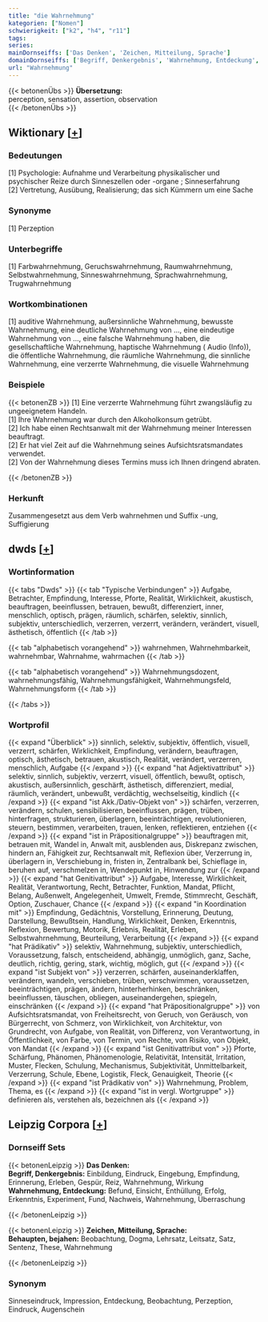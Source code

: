 ```yaml
---
title: "die Wahrnehmung"
kategorien: ["Nomen"]
schwierigkeit: ["k2", "h4", "r11"]
tags:
series:
mainDornseiffs: ['Das Denken', 'Zeichen, Mitteilung, Sprache']
domainDornseiffs: ['Begriff, Denkergebnis', 'Wahrnehmung, Entdeckung', 'Behaupten, bejahen']
url: "Wahrnehmung"
---
```


{{< betonenÜbs >}}
**Übersetzung:**  
perception, sensation, assertion, observation  
{{< /betonenÜbs >}}

## Wiktionary [[+](https://de.wiktionary.org/wiki/Wahrnehmung)]

### Bedeutungen
[1] Psychologie: Aufnahme und Verarbeitung physikalischer und psychischer Reize durch Sinneszellen oder -organe ; Sinneserfahrung  
[2] Vertretung, Ausübung, Realisierung; das sich Kümmern um eine Sache  

### Synonyme
[1] Perzeption  

### Unterbegriffe
[1] Farbwahrnehmung, Geruchswahrnehmung, Raumwahrnehmung, Selbstwahrnehmung, Sinneswahrnehmung, Sprachwahrnehmung, Trugwahrnehmung  

### Wortkombinationen
[1] auditive Wahrnehmung, außersinnliche Wahrnehmung, bewusste Wahrnehmung, eine deutliche Wahrnehmung von …, eine eindeutige Wahrnehmung von …, eine falsche Wahrnehmung haben, die gesellschaftliche Wahrnehmung, haptische Wahrnehmung ( Audio (Info)), die öffentliche Wahrnehmung, die räumliche Wahrnehmung, die sinnliche Wahrnehmung, eine verzerrte Wahrnehmung, die visuelle Wahrnehmung  

### Beispiele
{{< betonenZB >}}
[1] Eine verzerrte Wahrnehmung führt zwangsläufig zu ungeeignetem Handeln.  
[1] Ihre Wahrnehmung war durch den Alkoholkonsum getrübt.  
[2] Ich habe einen Rechtsanwalt mit der Wahrnehmung meiner Interessen beauftragt.  
[2] Er hat viel Zeit auf die Wahrnehmung seines Aufsichtsratsmandates verwendet.  
[2] Von der Wahrnehmung dieses Termins muss ich Ihnen dringend abraten.  

{{< /betonenZB >}}
### Herkunft
Zusammengesetzt aus dem Verb wahrnehmen und Suffix -ung, Suffigierung  



## dwds [[+](https://www.dwds.de/wb/Wahrnehmung)]

### Wortinformation
{{< tabs "Dwds" >}}
{{< tab "Typische Verbindungen" >}}
Aufgabe, Betrachter, Empfindung, Interesse, Pforte, Realität, Wirklichkeit, akustisch, beauftragen, beeinflussen, betrauen, bewußt, differenziert, inner, menschlich, optisch, prägen, räumlich, schärfen, selektiv, sinnlich, subjektiv, unterschiedlich, verzerren, verzerrt, verändern, verändert, visuell, ästhetisch, öffentlich
{{< /tab >}}

{{< tab "alphabetisch vorangehend" >}}
wahrnehmen, Wahrnehmbarkeit, wahrnehmbar, Wahrnahme, wahrmachen
{{< /tab >}}

{{< tab "alphabetisch vorangehend" >}}
Wahrnehmungsdozent, wahrnehmungsfähig, Wahrnehmungsfähigkeit, Wahrnehmungsfeld, Wahrnehmungsform
{{< /tab >}}

{{< /tabs >}}

### Wortprofil
{{< expand "Überblick" >}} sinnlich, selektiv, subjektiv, öffentlich, visuell, verzerrt, schärfen, Wirklichkeit, Empfindung, verändern, beauftragen, optisch, ästhetisch, betrauen, akustisch, Realität, verändert, verzerren, menschlich, Aufgabe {{< /expand >}}
{{< expand "hat Adjektivattribut" >}} selektiv, sinnlich, subjektiv, verzerrt, visuell, öffentlich, bewußt, optisch, akustisch, außersinnlich, geschärft, ästhetisch, differenziert, medial, räumlich, verändert, unbewußt, verdächtig, wechselseitig, kindlich {{< /expand >}}
{{< expand "ist Akk./Dativ-Objekt von" >}} schärfen, verzerren, verändern, schulen, sensibilisieren, beeinflussen, prägen, trüben, hinterfragen, strukturieren, überlagern, beeinträchtigen, revolutionieren, steuern, bestimmen, verarbeiten, trauen, lenken, reflektieren, entziehen {{< /expand >}}
{{< expand "ist in Präpositionalgruppe" >}} beauftragen mit, betrauen mit, Wandel in, Anwalt mit, ausblenden aus, Diskrepanz zwischen, hindern an, Fähigkeit zur, Rechtsanwalt mit, Reflexion über, Verzerrung in, überlagern in, Verschiebung in, fristen in, Zentralbank bei, Schieflage in, beruhen auf, verschmelzen in, Wendepunkt in, Hinwendung zur {{< /expand >}}
{{< expand "hat Genitivattribut" >}} Aufgabe, Interesse, Wirklichkeit, Realität, Verantwortung, Recht, Betrachter, Funktion, Mandat, Pflicht, Belang, Außenwelt, Angelegenheit, Umwelt, Fremde, Stimmrecht, Geschäft, Option, Zuschauer, Chance {{< /expand >}}
{{< expand "in Koordination mit" >}} Empfindung, Gedächtnis, Vorstellung, Erinnerung, Deutung, Darstellung, Bewußtsein, Handlung, Wirklichkeit, Denken, Erkenntnis, Reflexion, Bewertung, Motorik, Erlebnis, Realität, Erleben, Selbstwahrnehmung, Beurteilung, Verarbeitung {{< /expand >}}
{{< expand "hat Prädikativ" >}} selektiv, Wahrnehmung, subjektiv, unterschiedlich, Voraussetzung, falsch, entscheidend, abhängig, unmöglich, ganz, Sache, deutlich, richtig, gering, stark, wichtig, möglich, gut {{< /expand >}}
{{< expand "ist Subjekt von" >}} verzerren, schärfen, auseinanderklaffen, verändern, wandeln, verschieben, trüben, verschwimmen, voraussetzen, beeinträchtigen, prägen, ändern, hinterherhinken, beschränken, beeinflussen, täuschen, obliegen, auseinandergehen, spiegeln, einschränken {{< /expand >}}
{{< expand "hat Präpositionalgruppe" >}} von Aufsichtsratsmandat, von Freiheitsrecht, von Geruch, von Geräusch, von Bürgerrecht, von Schmerz, von Wirklichkeit, von Architektur, von Grundrecht, von Aufgabe, von Realität, von Differenz, von Verantwortung, in Öffentlichkeit, von Farbe, von Termin, von Rechte, von Risiko, von Objekt, von Mandat {{< /expand >}}
{{< expand "ist Genitivattribut von" >}} Pforte, Schärfung, Phänomen, Phänomenologie, Relativität, Intensität, Irritation, Muster, Flecken, Schulung, Mechanismus, Subjektivität, Unmittelbarkeit, Verzerrung, Schule, Ebene, Logistik, Fleck, Genauigkeit, Theorie {{< /expand >}}
{{< expand "ist Prädikativ von" >}} Wahrnehmung, Problem, Thema, es {{< /expand >}}
{{< expand "ist in vergl. Wortgruppe" >}} definieren als, verstehen als, bezeichnen als {{< /expand >}}

## Leipzig Corpora [[+](https://corpora.uni-leipzig.de/en/res?word=Wahrnehmung&corpusId=deu_newscrawl-public_2018)]

### Dornseiff Sets
{{< betonenLeipzig >}}
**Das Denken:**  
**Begriff, Denkergebnis:** Einbildung, Eindruck, Eingebung, Empfindung, Erinnerung, Erleben, Gespür, Reiz, Wahrnehmung, Wirkung  
**Wahrnehmung, Entdeckung:** Befund, Einsicht, Enthüllung, Erfolg, Erkenntnis, Experiment, Fund, Nachweis, Wahrnehmung, Überraschung  

{{< /betonenLeipzig >}}


{{< betonenLeipzig >}}
**Zeichen, Mitteilung, Sprache:**  
**Behaupten, bejahen:** Beobachtung, Dogma, Lehrsatz, Leitsatz, Satz, Sentenz, These, Wahrnehmung  

{{< /betonenLeipzig >}}

### Synonym
Sinneseindruck, Impression, Entdeckung, Beobachtung, Perzeption, Eindruck, Augenschein

